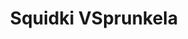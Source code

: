 ---
slug: squidki-vsprunkela
title: Squidki VSprunkela
description: "Squidki VSprunkela is an exciting online game. Play for free directly in your browser!"
icon: /images/new_mods/Sprunki VSprunkela.png
url: https://wowtbc.net/sprunkin/vsprunkela/index.html
previewImage: /images/new_mods/Sprunki VSprunkela.png
type: new mods

# SEO配置
seo:
  title: "Squidki VSprunkela - Play Free Online Game | Fun Browser Games"
  description: "Squidki VSprunkela - Play this fun online game for free in your browser. No download required!"
  ogImage: "/images/new_mods/Sprunki VSprunkela.png"
  keywords: "squidki-vsprunkela, online game, browser game, free game, new mods game, play online"

videoUrls:
  - https://www.youtube.com/embed/example1
  - https://www.youtube.com/embed/example2

whyPlay:
  title: "Why Play Squidki VSprunkela?"
  items:
    - "Immersive Gameplay: Squidki VSprunkela offers an engaging and immersive gaming experience that will keep you entertained for hours"
    - "Challenging Levels: Test your skills with increasingly difficult challenges and obstacles"
    - "Beautiful Graphics: Enjoy stunning visuals and smooth animations that bring the game world to life"
    - "Regular Updates: New content and features are added regularly to keep the game fresh and exciting"
    - "Free to Play: Experience all the fun without spending a penny"
    - "Community Features: Connect with other players, share strategies, and compete for high scores"
    - "Cross-Platform: Play on any device with a web browser, no downloads required"

features:
  title: "Key Features of Squidki VSprunkela"
  image: "/images/new_mods/Sprunki VSprunkela.png"
  items:
    - "Intuitive Controls: Easy to learn controls make Squidki VSprunkela accessible for players of all skill levels"
    - "Multiple Game Modes: Enjoy various gameplay options that provide different challenges and experiences"
    - "Character Customization: Personalize your gaming experience with unique characters and items"
    - "Achievement System: Complete special tasks to earn rewards and recognition"
    - "Leaderboards: Compete with players worldwide and see who can achieve the highest scores"

characteristics:
  title: "Game Characteristics"
  image: "/images/new_mods/Sprunki VSprunkela.png"
  items:
    - "Genre: New mods game with elements of strategy and skill"
    - "Difficulty: Suitable for both casual gamers and those seeking a challenge"
    - "Play Time: Quick sessions or extended gameplay, depending on your preference"
    - "Art Style: Vibrant and engaging visuals that enhance the gaming experience"
    - "Sound Design: Immersive audio that complements the gameplay perfectly"

info: "Squidki VSprunkela is an exciting online game that offers players a unique and engaging gaming experience. With its intuitive controls, stunning visuals, and challenging gameplay, Squidki VSprunkela provides hours of entertainment for players of all ages and skill levels. Whether you're looking for a quick gaming session during a break or an extended play session, Squidki VSprunkela delivers an immersive experience that will keep you coming back for more. The game features multiple levels of increasing difficulty, ensuring that players are constantly challenged as they progress. With regular updates adding new content and features, Squidki VSprunkela remains fresh and exciting, providing endless entertainment options for its growing community of players."

howToPlayIntro: "Welcome to Squidki VSprunkela! This guide will walk you through the basics and help you master the game. Whether you're a beginner or looking to improve your skills, these tips and instructions will enhance your gaming experience."

howToPlaySteps:
  - title: "Getting Started"
    description: "Begin your Squidki VSprunkela adventure by familiarizing yourself with the controls. Use your keyboard or mouse to navigate through the game interface. The tutorial will guide you through the basic mechanics and help you understand the objectives."
  - title: "Understanding the Objectives"
    description: "In Squidki VSprunkela, your main goal is to progress through levels by completing specific objectives. Each level presents unique challenges that require different strategies and approaches."
  - title: "Mastering the Controls"
    description: "Practice using the controls to improve your precision and reaction time. Squidki VSprunkela requires quick reflexes and strategic thinking to overcome obstacles and defeat opponents."
  - title: "Utilizing Power-ups"
    description: "Collect power-ups throughout the game to enhance your abilities and overcome difficult challenges. Each power-up offers unique advantages that can be crucial for success."
  - title: "Developing Strategies"
    description: "As you progress in Squidki VSprunkela, develop effective strategies for different scenarios. Analyze patterns, anticipate challenges, and adapt your approach to maximize your performance."

faq:
  title: "Frequently Asked Questions about Squidki VSprunkela"
  items:
    - question: "Is Squidki VSprunkela free to play?"
      answer: "Yes, Squidki VSprunkela is completely free to play directly in your web browser. No downloads or purchases are required to enjoy the full game experience."
    - question: "Can I play Squidki VSprunkela on mobile devices?"
      answer: "Yes, Squidki VSprunkela is optimized for both desktop and mobile play. You can enjoy the game on any device with a web browser and internet connection."
    - question: "Are there any in-game purchases?"
      answer: "While Squidki VSprunkela is free to play, there may be optional in-game purchases available for cosmetic items or additional features that don't affect core gameplay."
    - question: "How often is Squidki VSprunkela updated?"
      answer: "The developers regularly update Squidki VSprunkela with new content, features, and improvements based on player feedback and game performance."
    - question: "Can I play Squidki VSprunkela offline?"
      answer: "Currently, Squidki VSprunkela requires an internet connection to play as it's a browser-based online game."
    - question: "Is Squidki VSprunkela suitable for children?"
      answer: "Yes, Squidki VSprunkela is designed to be family-friendly and suitable for players of all ages."
    - question: "How do I report bugs or issues?"
      answer: "If you encounter any problems while playing Squidki VSprunkela, you can report them through the game's support page or contact the developers directly through their website."
    - question: "Still Have Questions?"
      answer: "If you have additional questions about Squidki VSprunkela that aren't covered in this FAQ, please visit our support center or contact our customer service team for assistance."
---